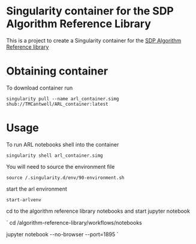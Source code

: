 # Singularity container for the SDP Algorithm Reference Library

This is a project to create a Singularity container for the [SDP Algorithm Reference library](https://github.com/SKA-ScienceDataProcessor/algorithm-reference-library)

# Obtaining container

To download container run 

`singularity pull --name arl_container.simg shub://TMCantwell/ARL_container:latest
`
# Usage

To run ARL notebooks shell into the container

`
singularity shell arl_container.simg
`

You will need to source the environment file

`source /.singularity.d/env/90-environment.sh
`

start the arl environment

`
start-arlvenv
`

cd to the algorithm reference library notebooks and start jupyter notebook

`
cd /algorithm-reference-library/workflows/notebooks

jupyter notebook --no-browser --port=1895
`
